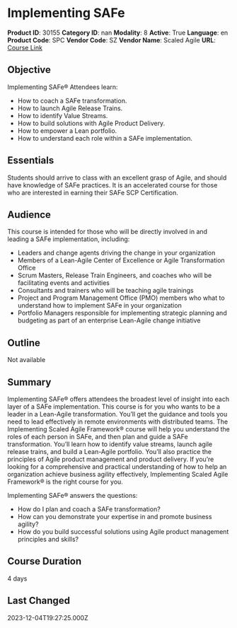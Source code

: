 # Implementing SAFe

**Product ID**: 30155
**Category ID**: nan
**Modality**: 8
**Active**: True
**Language**: en
**Product Code**: SPC
**Vendor Code**: SZ
**Vendor Name**: Scaled Agile
**URL**: [Course Link](https://www.fastlaneus.com/course/scaledagile-spc)

## Objective
Implementing SAFe® Attendees learn:



- How to coach a SAFe transformation.
- How to launch Agile Release Trains.
- How to identify Value Streams.
- How to build solutions with Agile Product Delivery.
- How to empower a Lean portfolio.
- How to understand each role within a SAFe implementation.

## Essentials
Students should arrive to class with an excellent grasp of Agile, and should have knowledge of SAFe practices. It is an accelerated course for those who are interested in earning their SAFe SCP Certification.

## Audience
This course is intended for those who will be directly involved in and leading a SAFe implementation, including:



- Leaders and change agents driving the change in your organization
- Members of a Lean-Agile Center of Excellence or Agile Transformation Office
- Scrum Masters, Release Train Engineers, and coaches who will be facilitating events and activities
- Consultants and trainers who will be teaching agile trainings
- Project and Program Management Office (PMO) members who what to understand how to implement SAFe in your organization
- Portfolio Managers responsible for implementing strategic planning and budgeting as part of an enterprise Lean-Agile change initiative

## Outline
Not available

## Summary
Implementing SAFe® offers attendees the broadest level of insight into each layer of a SAFe implementation. This course is for you who wants to be a leader in a Lean-Agile transformation. You’ll get the guidance and tools you need to lead effectively in remote environments with distributed teams. The Implementing Scaled Agile Framework® course will help you understand the roles of each person in SAFe, and then plan and guide a SAFe transformation. You’ll learn how to identify value streams, launch agile release trains, and build a Lean-Agile portfolio. You’ll also practice the principles of Agile product management and product delivery. If you’re looking for a comprehensive and practical understanding of how to help an organization achieve business agility effectively, Implementing Scaled Agile Framework® is the right course for you.

Implementing SAFe® answers the questions:



- How do I plan and coach a SAFe transformation?
- How can you demonstrate your expertise in and promote business agility?
- How do you build successful solutions using Agile product management principles and skills?

## Course Duration
4 days

## Last Changed
2023-12-04T19:27:25.000Z
